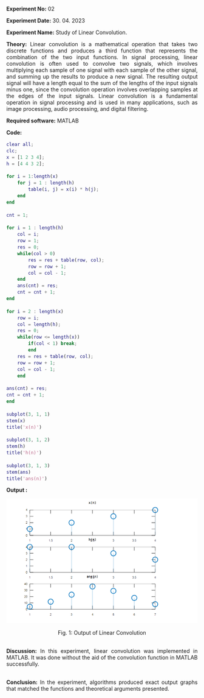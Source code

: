 <!-- <script type="text/javascript" src="http://cdn.mathjax.org/mathjax/latest/MathJax.js?config=TeX-AMS-MML_HTMLorMML"></script>
<script type="text/x-mathjax-config"> MathJax.Hub.Config({ tex2jax: {inlineMath: [['$', '$']]}, messageStyle: "none" });</script> -->

<div style="text-align: justify">

**Experiment No:** 02

**Experiment Date:** 30. 04. 2023

**Experiment Name:** Study of Linear Convolution.

**Theory:** Linear convolution is a mathematical operation that takes two discrete functions and produces a third function that represents the combination of the two input functions. In signal processing, linear convolution is often used to convolve two signals, which involves multiplying each sample of one signal with each sample of the other signal, and summing up the results to produce a new signal. The resulting output signal will have a length equal to the sum of the lengths of the input signals minus one, since the convolution operation involves overlapping samples at the edges of the input signals. Linear convolution is a fundamental operation in signal processing and is used in many applications, such as image processing, audio processing, and digital filtering.

**Required software:** MATLAB

**Code:**
```m
clear all; 
clc;
x = [1 2 3 4]; 
h = [4 4 3 2]; 

for i = 1:length(x) 
    for j = 1 : length(h) 
        table(i, j) = x(i) * h(j); 
    end 
end 

cnt = 1; 

for i = 1 : length(h) 
    col = i; 
    row = 1; 
    res = 0; 
    while(col > 0) 
        res = res + table(row, col);
        row = row + 1; 
        col = col - 1; 
    end 
    ans(cnt) = res; 
    cnt = cnt + 1; 
end

for i = 2 : length(x) 
    row = i; 
    col = length(h); 
    res = 0; 
    while(row <= length(x)) 
        if(col < 1) break; 
        end 
    res = res + table(row, col); 
    row = row + 1; 
    col = col - 1; 
    end 

ans(cnt) = res; 
cnt = cnt + 1; 
end

subplot(3, 1, 1) 
stem(x) 
title('x(n)') 

subplot(3, 1, 2) 
stem(h) 
title('h(n)') 

subplot(3, 1, 3) 
stem(ans) 
title('ans(n)')
```

**Output :**

![output1](lab2_1.png)

<center> Fig. 1: Output of Linear Convolution </center>




\
**Discussion:** In this experiment, linear convolution was implemented in MATLAB. It was done without the aid of the convolution function in MATLAB successfully.

\
**Conclusion:** In the experiment, algorithms produced exact output graphs that matched the functions and theoretical arguments presented.

</div>